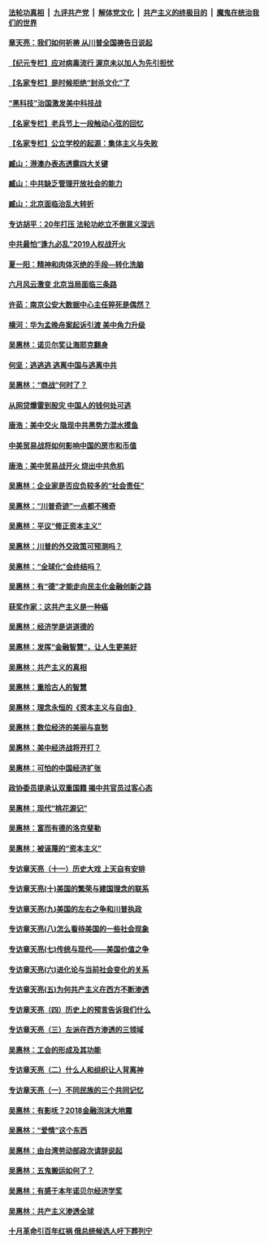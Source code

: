 ####  [法轮功真相](../../../../basic/blob/master/README.md?t=07090902) &nbsp;|&nbsp; [九评共产党](../../../../9ping.md/blob/master/README.md?t=07090902) &nbsp;|&nbsp; [解体党文化](../../../../jtdwh.md/blob/master/README.md?t=07090902)  &nbsp;|&nbsp; [共产主义的终极目的](../../../../gczydzjmd.md/blob/master/README.md?t=07090902) &nbsp;|&nbsp; [魔鬼在统治我们的世界](../../../../mgztzwmdsj.md/blob/master/README.md?t=07090902) 

#### [章天亮：我们如何祈祷 从川普全国祷告日说起](../pages/nsc423/n11944627.md?t=07090902) 

#### [【纪元专栏】应对病毒流行 渥京未以加人为先引担忧](../pages/nsc423/n11875714.md?t=07090902) 

#### [【名家专栏】是时候拒绝“封杀文化”了](../pages/nsc423/n11814093.md?t=07090902) 

#### [“黑科技”治国激发美中科技战](../pages/nsc423/n11638056.md?t=07090902) 

#### [【名家专栏】老兵节上一段触动心弦的回忆](../pages/nsc423/n11646016.md?t=07090902) 

#### [【名家专栏】公立学校的起源：集体主义与失败](../pages/nsc423/n11601833.md?t=07090902) 

#### [臧山：港澳办表态透露四大关键](../pages/nsc423/n11421628.md?t=07090902) 

#### [臧山：中共缺乏管理开放社会的能力](../pages/nsc423/n11407457.md?t=07090902) 

#### [臧山：北京面临治乱大转折](../pages/nsc423/n11406895.md?t=07090902) 

#### [专访胡平：20年打压 法轮功屹立不倒意义深远](../pages/nsc423/n11398800.md?t=07090902) 

#### [中共最怕“逢九必乱”2019人权战开火](../pages/nsc423/n11385248.md?t=07090902) 

#### [夏一阳：精神和肉体灭绝的手段—转化洗脑](../pages/nsc423/n11368250.md?t=07090902) 

#### [六月风云激变 北京当局面临三条路](../pages/nsc423/n11313668.md?t=07090902) 

#### [许茹：南京公安大数据中心主任猝死是偶然？](../pages/nsc423/n11064744.md?t=07090902) 

#### [横河：华为孟晚舟案起诉引渡 美中角力升级](../pages/nsc423/n11027230.md?t=07090902) 

#### [吴惠林：诺贝尔奖让海耶克翻身](../pages/nsc423/n10890049.md?t=07090902) 

#### [何坚：逃逃逃 逃离中国与逃离中共](../pages/nsc423/n10592891.md?t=07090902) 

#### [吴惠林：“商战”何时了？](../pages/nsc423/n10573558.md?t=07090902) 

#### [从网贷爆雷到股灾 中国人的钱何处可逃](../pages/nsc423/n10572800.md?t=07090902) 

#### [唐浩：美中交火 隐现中共黑势力混水摸鱼](../pages/nsc423/n10544040.md?t=07090902) 

#### [中美贸易战将如何影响中国的房市和币值](../pages/nsc423/n10543697.md?t=07090902) 

#### [唐浩：美中贸易战开火 烧出中共危机](../pages/nsc423/n10540126.md?t=07090902) 

#### [吴惠林：企业家是否应负较多的“社会责任”](../pages/nsc423/n10535022.md?t=07090902) 

#### [吴惠林：“川普奇迹”一点都不稀奇](../pages/nsc423/n10512808.md?t=07090902) 

#### [吴惠林：平议“修正资本主义”](../pages/nsc423/n10495724.md?t=07090902) 

#### [吴惠林：川普的外交政策可预测吗？](../pages/nsc423/n10462387.md?t=07090902) 

#### [吴惠林：“全球化”会终结吗？](../pages/nsc423/n10452838.md?t=07090902) 

#### [吴惠林：有“德”才能走向民主化金融创新之路](../pages/nsc423/n10432292.md?t=07090902) 

#### [获奖作家：这共产主义是一种癌](../pages/nsc423/n10431541.md?t=07090902) 

#### [吴惠林：经济学是讲道德的](../pages/nsc423/n10398014.md?t=07090902) 

#### [吴惠林：发挥“金融智慧”，让人生更美好](../pages/nsc423/n10375019.md?t=07090902) 

#### [吴惠林：共产主义的真相](../pages/nsc423/n10351394.md?t=07090902) 

#### [吴惠林：重拾古人的智慧](../pages/nsc423/n10337691.md?t=07090902) 

#### [吴惠林：理念永恒的《资本主义与自由》](../pages/nsc423/n10316274.md?t=07090902) 

#### [吴惠林：数位经济的美丽与哀愁](../pages/nsc423/n10292946.md?t=07090902) 

#### [吴惠林：美中经济战将开打？](../pages/nsc423/n10258825.md?t=07090902) 

#### [吴惠林：可怕的中国经济扩张](../pages/nsc423/n10219147.md?t=07090902) 

#### [政协委员提承认双重国籍 揭中共官员过客心态](../pages/nsc423/n10208809.md?t=07090902) 

#### [吴惠林：现代“桃花源记”](../pages/nsc423/n10185234.md?t=07090902) 

#### [吴惠林：富而有德的洛克斐勒](../pages/nsc423/n10142264.md?t=07090902) 

#### [吴惠林：被诬蔑的“资本主义”](../pages/nsc423/n10124816.md?t=07090902) 

#### [专访章天亮（十一）历史大戏 上天自有安排](../pages/nsc423/n10094905.md?t=07090902) 

#### [专访章天亮(十)美国的繁荣与建国理念的联系](../pages/nsc423/n10094899.md?t=07090902) 

#### [专访章天亮(九)美国的左右之争和川普执政](../pages/nsc423/n10094889.md?t=07090902) 

#### [专访章天亮(八)怎么看待美国的一些社会现象](../pages/nsc423/n10094857.md?t=07090902) 

#### [专访章天亮(七)传统与现代——美国价值之争](../pages/nsc423/n10093140.md?t=07090902) 

#### [专访章天亮(六)进化论与当前社会变化的关系](../pages/nsc423/n10092036.md?t=07090902) 

#### [专访章天亮(五)为何共产主义在西方不断渗透](../pages/nsc423/n10083620.md?t=07090902) 

#### [专访章天亮（四）历史上的预言告诉我们什么](../pages/nsc423/n10083606.md?t=07090902) 

#### [专访章天亮（三）左派在西方渗透的三领域](../pages/nsc423/n10081115.md?t=07090902) 

#### [吴惠林：工会的形成及其功能](../pages/nsc423/n10080633.md?t=07090902) 

#### [专访章天亮（二）什么人和组织让人背离神](../pages/nsc423/n10076637.md?t=07090902) 

#### [专访章天亮（一）不同民族的三个共同记忆](../pages/nsc423/n10074188.md?t=07090902) 

#### [吴惠林：有影呒？2018金融泡沫大地震](../pages/nsc423/n10040534.md?t=07090902) 

#### [吴惠林：“爱情”这个东西](../pages/nsc423/n10019423.md?t=07090902) 

#### [吴惠林：由台湾劳动部政次请辞说起](../pages/nsc423/n9979679.md?t=07090902) 

#### [吴惠林：五鬼搬运如何了？](../pages/nsc423/n9925338.md?t=07090902) 

#### [吴惠林：有感于本年诺贝尔经济学奖](../pages/nsc423/n9871883.md?t=07090902) 

#### [吴惠林：共产主义渗透全球](../pages/nsc423/n9812748.md?t=07090902) 

#### [十月革命引百年红祸 俄总统候选人吁下葬列宁](../pages/nsc423/n9810182.md?t=07090902) 


